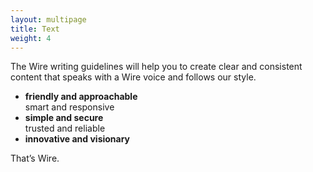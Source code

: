 ```yaml
---
layout: multipage
title: Text
weight: 4
---
```


The Wire writing guidelines will help you to create clear and consistent content that speaks with a Wire voice and follows our style.

* **friendly and approachable**  
   smart and responsive
* **simple and secure**  
   trusted and reliable
* **innovative and visionary**

That’s Wire.

